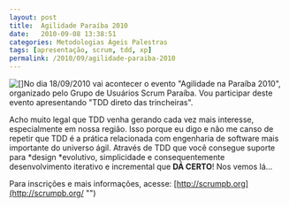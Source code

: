```yaml
---
layout: post
title:  Agilidade Paraíba 2010
date:   2010-09-08 13:38:51
categories: Metodologias Ágeis Palestras
tags: [apresentação, scrum, tdd, xp]
permalink: /2010/09/agilidade-paraiba-2010
---
```


[![[]](http://borba.blog.br/wordpress/wp-content/uploads/2010/09/logo_scrumpb.png "logo_scrumpb")](http://borba.blog.br/wordpress/wp-content/uploads/2010/09/logo_scrumpb.png "")No dia 18/09/2010 vai acontecer o evento "Agilidade na Paraíba 2010", organizado pelo Grupo de Usuários Scrum Paraíba. Vou participar deste evento apresentando "TDD direto das trincheiras".

Acho muito legal que TDD venha gerando cada vez mais interesse, especialmente em nossa região. Isso porque eu digo e não me canso de repetir que TDD é a prática relacionada com engenharia de software mais importante do universo ágil. Através de TDD que você consegue suporte para *design *evolutivo, simplicidade e consequentemente desenvolvimento iterativo e incremental que **DÁ CERTO**! Nos vemos lá...

Para inscrições e mais informações, acesse: [http://scrumpb.org](http://scrumpb.org/ "")